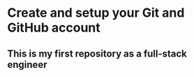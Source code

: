 # Create and setup your Git and GitHub account
## This is my first repository as a full-stack engineer

